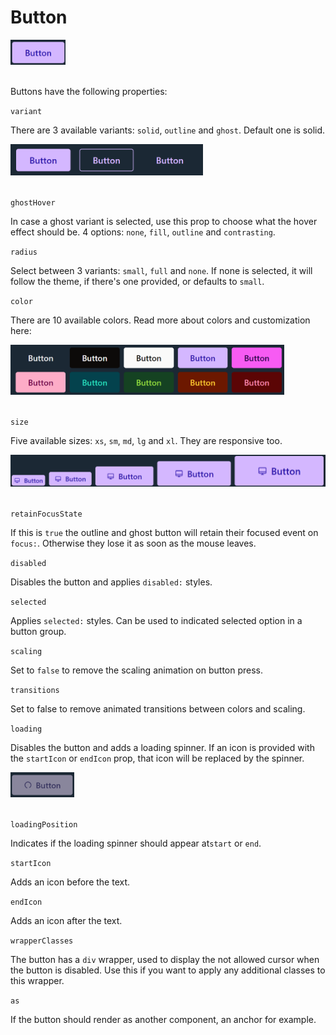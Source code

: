 # Button

<img src='../../../images/Button/button.png' style='max-height:40px'/>
<br></br>

Buttons have the following properties:

`variant`

There are 3 available variants: `solid`, `outline` and `ghost`. Default one is solid.

<img src='../../../images/Button/variants.png' style='max-height:50px'></img>
<br></br>

`ghostHover`

In case a ghost variant is selected, use this prop to choose what the hover effect should be. 4 options: `none`, `fill`, `outline` and `contrasting`.

`radius`

Select between 3 variants: `small`, `full` and `none`. If none is selected, it will follow the theme, if there's one provided, or defaults to `small`.

`color`

There are 10 available colors. Read more about colors and customization here:

<img src='../../../images/Button/colors.png' style='max-height:80px'/>
<br></br>

`size`

Five available sizes: `xs`, `sm`, `md`, `lg` and `xl`. They are responsive too.

<img src='../../../images/Button/sizes.png' style='max-height:60px' />
<br></br>

`retainFocusState`

If this is `true` the outline and ghost button will retain their focused event on `focus:`. Otherwise they lose it as soon as the mouse leaves.

`disabled`

Disables the button and applies `disabled:` styles.

`selected`

Applies `selected:` styles. Can be used to indicated selected option in a button group.

`scaling`

Set to `false` to remove the scaling animation on button press.

`transitions`

Set to false to remove animated transitions between colors and scaling.

`loading`

Disables the button and adds a loading spinner. If an icon is provided with the `startIcon` or `endIcon` prop, that icon will be replaced by the spinner.

<img src='../../../images/Button/loading.png' style='max-height:40px' />
<br></br>

`loadingPosition`

Indicates if the loading spinner should appear at`start` or `end`.

`startIcon`

Adds an icon before the text.

`endIcon`

Adds an icon after the text.

`wrapperClasses`

The button has a `div` wrapper, used to display the not allowed cursor when the button is disabled. Use this if you want to apply any additional classes to this wrapper.

`as`

If the button should render as another component, an anchor for example.
